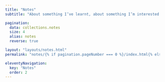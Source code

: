 ```yaml
---
title: "Notes"
subtitle: "About something I’ve learnt, about something I’m interested in"

pagination:
  data: collections.notes
  size: 4
  alias: notes
  reverse: true

layout: "layouts/notes.html"
permalink: "notes/{% if pagination.pageNumber === 0 %}/index.html{% else %}page-{{ pagination.pageNumber + 1 }}/index.html{% endif %}"

eleventyNavigation:
  key: "Notes"
  order: 2
---
```

